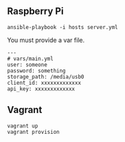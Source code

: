 Raspberry Pi
------------

    ansible-playbook -i hosts server.yml

You must provide a var file.

    ---
    # vars/main.yml
    user: someone
    password: something
    storage_path: /media/usb0
    client_id: xxxxxxxxxxxxx
    api_key: xxxxxxxxxxxxx


Vagrant
-------

    vagrant up
    vagrant provision

